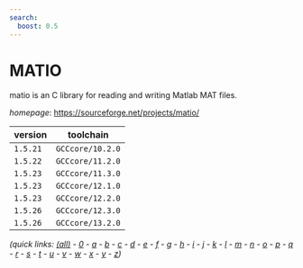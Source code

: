 ```yaml
---
search:
  boost: 0.5
---
```

# MATIO

matio is an C library for reading and writing Matlab MAT files.

*homepage*: <https://sourceforge.net/projects/matio/>

version | toolchain
--------|----------
``1.5.21`` | ``GCCcore/10.2.0``
``1.5.22`` | ``GCCcore/11.2.0``
``1.5.23`` | ``GCCcore/11.3.0``
``1.5.23`` | ``GCCcore/12.1.0``
``1.5.23`` | ``GCCcore/12.2.0``
``1.5.26`` | ``GCCcore/12.3.0``
``1.5.26`` | ``GCCcore/13.2.0``


*(quick links: [(all)](../index.md) - [0](../0/index.md) - [a](../a/index.md) - [b](../b/index.md) - [c](../c/index.md) - [d](../d/index.md) - [e](../e/index.md) - [f](../f/index.md) - [g](../g/index.md) - [h](../h/index.md) - [i](../i/index.md) - [j](../j/index.md) - [k](../k/index.md) - [l](../l/index.md) - [m](../m/index.md) - [n](../n/index.md) - [o](../o/index.md) - [p](../p/index.md) - [q](../q/index.md) - [r](../r/index.md) - [s](../s/index.md) - [t](../t/index.md) - [u](../u/index.md) - [v](../v/index.md) - [w](../w/index.md) - [x](../x/index.md) - [y](../y/index.md) - [z](../z/index.md))*

